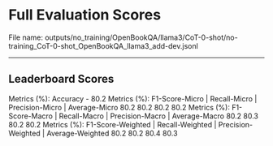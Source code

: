 # Full Evaluation Scores

File name: outputs/no_training/OpenBookQA/llama3/CoT-0-shot/no-training_CoT-0-shot_OpenBookQA_llama3_add-dev.jsonl


---

## Leaderboard Scores

Metrics (%): Accuracy - 80.2
Metrics (%): F1-Score-Micro | Recall-Micro | Precision-Micro | Average-Micro
                80.2        80.2          80.2        80.2
Metrics (%): F1-Score-Macro | Recall-Macro | Precision-Macro | Average-Macro
                80.2        80.3          80.2        80.2
Metrics (%): F1-Score-Weighted | Recall-Weighted | Precision-Weighted | Average-Weighted
                80.2        80.2          80.4        80.3
